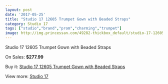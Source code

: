 ```yaml
---
layout: post
date: '2017-05-25'
title: "Studio 17 12605 Trumpet Gown with Beaded Straps"
category: Studio 17
tags: ["studio","brand","prom","charming","trumpet"]
image: http://img.princessan.com/49282-thickbox_default/studio-17-12605-trumpet-gown-with-beaded-straps.jpg
---
```

Studio 17 12605 Trumpet Gown with Beaded Straps

On Sales: **$277.99**
<a href="https://www.princessan.com/en/studio-17/22267-studio-17-12605-trumpet-gown-with-beaded-straps.html"><amp-img layout="responsive" width="600" height="600" src="//img.princessan.com/49282-thickbox_default/studio-17-12605-trumpet-gown-with-beaded-straps.jpg" alt="Studio 17 12605 Trumpet Gown with Beaded Straps 0" /></a>
<a href="https://www.princessan.com/en/studio-17/22267-studio-17-12605-trumpet-gown-with-beaded-straps.html"><amp-img layout="responsive" width="600" height="600" src="//img.princessan.com/49285-thickbox_default/studio-17-12605-trumpet-gown-with-beaded-straps.jpg" alt="Studio 17 12605 Trumpet Gown with Beaded Straps 1" /></a>
<a href="https://www.princessan.com/en/studio-17/22267-studio-17-12605-trumpet-gown-with-beaded-straps.html"><amp-img layout="responsive" width="600" height="600" src="//img.princessan.com/49284-thickbox_default/studio-17-12605-trumpet-gown-with-beaded-straps.jpg" alt="Studio 17 12605 Trumpet Gown with Beaded Straps 2" /></a>
<a href="https://www.princessan.com/en/studio-17/22267-studio-17-12605-trumpet-gown-with-beaded-straps.html"><amp-img layout="responsive" width="600" height="600" src="//img.princessan.com/49283-thickbox_default/studio-17-12605-trumpet-gown-with-beaded-straps.jpg" alt="Studio 17 12605 Trumpet Gown with Beaded Straps 3" /></a>

Buy it: [Studio 17 12605 Trumpet Gown with Beaded Straps](https://www.princessan.com/en/studio-17/22267-studio-17-12605-trumpet-gown-with-beaded-straps.html "Studio 17 12605 Trumpet Gown with Beaded Straps")

View more: [Studio 17](https://www.princessan.com/en/62-studio-17 "Studio 17")